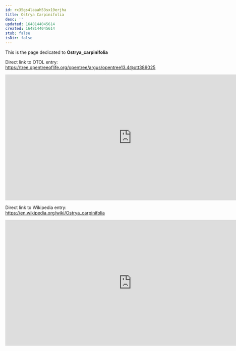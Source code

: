 ```yaml
---
id: rx35gs4laaah53sx19erjha
title: Ostrya Carpinifolia
desc: ''
updated: 1648144045614
created: 1648144045614
stub: false
isDir: false
---
```

This is the page dedicated to **Ostrya_carpinifolia**


Direct link to OTOL entry: https://tree.opentreeoflife.org/opentree/argus/opentree13.4@ott389025



<html>
    <body>
    <iframe src="https://tree.opentreeoflife.org/opentree/argus/opentree13.4@ott389025"
    width="800" height="400" frameborder="0" allowfullscreen> </iframe>
    </body>
</html>
    


Direct link to Wikipedia entry: https://en.wikipedia.org/wiki/Ostrya_carpinifolia



<html>
    <body>
    <iframe src="https://en.wikipedia.org/wiki/Ostrya_carpinifolia"
    width="800" height="400" frameborder="0" allowfullscreen> </iframe>
    </body>
</html>
    
